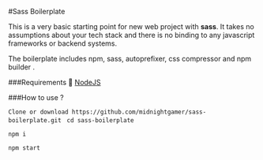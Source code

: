 #Sass Boilerplate

This is a very basic starting point for new web project with  **sass**. It takes no assumptions about your tech stack 
and there is no binding to any javascript frameworks or backend systems.

The boilerplate includes npm, sass, autoprefixer, css compressor and npm builder . 

###Requirements :rocket:
[NodeJS](https://nodejs.org)


###How to use ? 

`
Clone or download https://github.com/midnightgamer/sass-boilerplate.git
`
` 
cd sass-boilerplate
`

`
npm i 
`

`
npm start
`